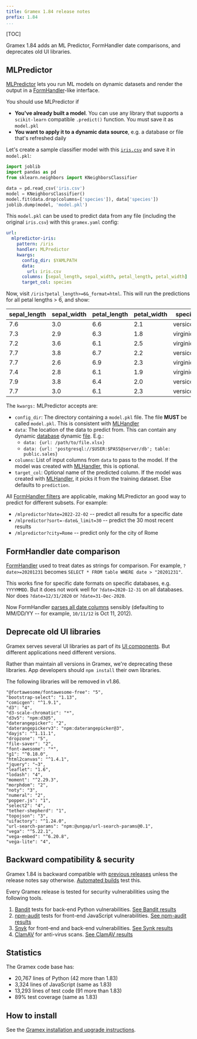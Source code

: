 ```yaml
---
title: Gramex 1.84 release notes
prefix: 1.84
...
```


[TOC]

Gramex 1.84 adds an ML Predictor, FormHandler date comparisons, and deprecates old UI libraries.

## MLPredictor

[MLPredictor](../../mlpredictor/) lets you run ML models on dynamic datasets and render the output in a [FormHandler](../../formhandler/)-like interface.

You should use MLPredictor if

- **You've already built a model**. You can use any library that supports a `scikit-learn` compatible `.predict()` function. You must save it as `model.pkl`
- **You want to apply it to a dynamic data source**, e.g. a database or file that's refreshed daily

Let's create a sample classifier model with this [`iris.csv`](../../modelhandler/iris.csv) and save it in `model.pkl`:

```python
import joblib
import pandas as pd
from sklearn.neighbors import KNeighborsClassifier

data = pd.read_csv('iris.csv')
model = KNeighborsClassifier()
model.fit(data.drop(columns=['species']), data['species'])
joblib.dump(model, 'model.pkl')
```

This `model.pkl` can be used to predict data from any file (including the original `iris.csv`) with this `gramex.yaml` config:

```yaml
url:
  mlpredictor-iris:
    pattern: /iris
    handler: MLPredictor
    kwargs:
      config_dir: $YAMLPATH
      data:
        url: iris.csv
      columns: [sepal_length, sepal_width, petal_length, petal_width]
      target_col: species
```

Now, visit `/iris?petal_length>=6&_format=html`. This will run the predictions for all petal lengths > 6, and show:

| sepal_length | sepal_width | petal_length | petal_width | species    |
| ------------ | ----------- | ------------ | ----------- | ---------- |
| 7.6          | 3.0         | 6.6          | 2.1         | versicolor |
| 7.3          | 2.9         | 6.3          | 1.8         | virginica  |
| 7.2          | 3.6         | 6.1          | 2.5         | virginica  |
| 7.7          | 3.8         | 6.7          | 2.2         | versicolor |
| 7.7          | 2.6         | 6.9          | 2.3         | virginica  |
| 7.4          | 2.8         | 6.1          | 1.9         | virginica  |
| 7.9          | 3.8         | 6.4          | 2.0         | versicolor |
| 7.7          | 3.0         | 6.1          | 2.3         | versicolor |

The `kwargs:` MLPredictor accepts are:

- `config_dir`: The directory containing a `model.pkl` file. The file **MUST** be called `model.pkl`. This is consistent with [MLHandler](../../mlhandler/)
- `data`: The location of the data to predict from. This can contain any dynamic [database](../../formhandler/#supported-databases)
  dynamic [file](../../formhandler/#supported-files). E.g.:
  - `data: {url: /path/to/file.xlsx}`
  - `data: {url: 'postgresql://$USER:$PASS@server/db'; table: public.sales}`
- `columns`: List of input columns from `data` to pass to the model. If the model was created with [MLHandler](../../mlhandler/), this is optional.
- `target_col`: Optional name of the predicted column. If the model was created with [MLHandler](../../mlhandler/), it picks it from the training dataset. Else defaults to `prediction`.

All [FormHandler filters](../../formhandler/#formhandler-filters) are applicable, making MLPredictor an good way to predict for different subsets. For example:

- `/mlpredictor?date=2022-22-02` -- predict all results for a specific date
- `/mlpredictor?sort=-date&_limit=30` -- predict the 30 most recent results
- `/mlpredictor?city=Rome` -- predict only for the city of Rome

## FormHandler date comparison

[FormHandler](../../formhandler/) used to treat dates as strings for comparison. For example,
`?date>=20201231` becomes `SELECT * FROM table WHERE date > "20201231"`.

This works fine for specific date formats on specific databases, e.g. `YYYYMMDD`. But it does not
work well for `?date=2020-12-31` on all databases. Nor does `?date=12/31/2020` or `?date=31-Dec-2020`.

Now FormHandler [parses all date columns](https://pandas.pydata.org/docs/reference/api/pandas.to_datetime.html)
sensibly (defaulting to MM/DD/YY -- for example, `10/11/12` is Oct 11, 2012).

## Deprecate old UI libraries

Gramex serves several UI libraries as part of its [UI components](../../uicomponents/). But different applications need different versions.

Rather than maintain all versions in Gramex, we're deprecating these libraries. App developers should `npm install` their own libraries.

The following libraries will be removed in v1.86.

```text
"@fortawesome/fontawesome-free": "5",
"bootstrap-select": "1.13",
"comicgen": "^1.9.1",
"d3": "4",
"d3-scale-chromatic": "*",
"d3v5": "npm:d3@5",
"daterangepicker": "2",
"daterangepickerv3": "npm:daterangepicker@3",
"dayjs": "^1.11.1",
"dropzone": "5",
"file-saver": "2",
"font-awesome": "*",
"g1": "^0.18.0",
"html2canvas": "^1.4.1",
"jquery": "~3",
"leaflet": "1.6",
"lodash": "4",
"moment": "^2.29.3",
"morphdom": "2",
"noty": "3",
"numeral": "2",
"popper.js": "1",
"select2": "4",
"tether-shepherd": "1",
"topojson": "3",
"uifactory": "^1.24.0",
"url-search-params": "npm:@ungap/url-search-params@0.1",
"vega": "^5.22.1",
"vega-embed": "^6.20.8",
"vega-lite": "4",
```

## Backward compatibility & security

Gramex 1.84 is backward compatible with [previous releases](../) unless the release notes say otherwise.
[Automated builds](https://travis-ci.com/github/gramener/gramex/builds) test this.

Every Gramex release is tested for security vulnerabilities using the following tools.

1. [Bandit](https://bandit.readthedocs.io/) tests for back-end Python vulnerabilities.
   [See Bandit results](https://github.com/gramener/gramex/blob/master/reports/bandit.txt)
2. [npm-audit](https://docs.npmjs.com/cli/v6/commands/npm-audit) tests for front-end JavaScript vulnerabilities.
   [See npm-audit results](https://github.com/gramener/gramex/blob/master/reports/npm-audit.txt)
3. [Snyk](https://snyk.io/) for front-end and back-end vulnerabilities.
   [See Synk results](https://github.com/gramener/gramex/blob/master/reports/snyk.txt)
4. [ClamAV](https://www.clamav.net/) for anti-virus scans.
   [See ClamAV results](https://github.com/gramener/gramex/blob/master/reports/clamav.txt)

## Statistics

The Gramex code base has:

- 20,767 lines of Python (42 more than 1.83)
- 3,324 lines of JavaScript (same as 1.83)
- 13,293 lines of test code (91 more than 1.83)
- 89% test coverage (same as 1.83)

## How to install

See the [Gramex installation and upgrade instructions](../../install/).
